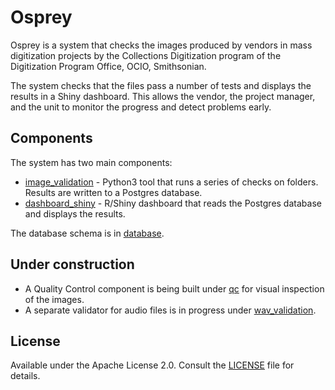 # Osprey

Osprey is a system that checks the images produced by vendors in mass
digitization projects by the Collections Digitization program of the
Digitization Program Office, OCIO, Smithsonian.

The system checks that the files pass a number of tests and displays
the results in a Shiny dashboard. This allows the vendor, the
project manager, and the unit to monitor the progress and detect
problems early.

## Components

The system has two main components:

 * [image_validation](image_validation) - Python3 tool that runs a series of checks on folders. Results are written to a Postgres database.
 * [dashboard_shiny](dashboard_shiny) - R/Shiny dashboard that reads the Postgres database and displays the results.

The database schema is in [database](database).

## Under construction

 * A Quality Control component is being built under [qc](qc) for visual inspection of the images.
 * A separate validator for audio files is in progress under [wav_validation](wav_validation).

## License

Available under the Apache License 2.0. Consult the [LICENSE](LICENSE) file for details.
